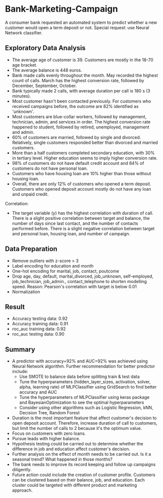 # Bank-Marketing-Campaign
A consumer bank requested an automated system to predict whether a new customer would open a term deposit or not.
Special request: use Neural Network classifier.

## Exploratory Data Analysis
- The average age of customer is 39. Customers are mostly in the 18-70 age bracket.
- The average balance is 448 euros.
- Bank made calls evenly throughout the month. May recorded the highest count of calls. March has the highest conversion rate, followed by December, September, October.
- Bank typically made 2 calls, with average duration per call is 180 s (3 minutes). 
- Most customer hasn't been contacted previously. For customers who received campaigns before, the outcome are 82% identified as 'unknown'.
- Most customers are blue-collar workers, followed by management, technician, admin, and services in order. The highest conversion rate happened to student, followed by retired, unemployed, management and admin.
- 60% of customers are married, followed by single and divorced. Relatively, single customers responded better than divorced and married customers.
- More than a half customers completed secondary education, with 30% in tertiary level. Higher education seems to imply higher conversion rate.
- 98% of customers do not have default credit account and 84% of customers do not have personal loan.
- Customers who have housing loan are 10% higher than those without housing loan.
- Overall, there are only 12% of customers who opened a term deposit. Customers who opened deposit account mostly do not have any loan and unpaid credit.
  
Correlation:
- The target variable (y) has the highest correlation with duration of call.
There is a slight positive correlation between target and balance, the number of days since last contact, and the number of contacts performed before.
There is a slight negative correlation between target and personal loan, housing loan, and number of campaign.

## Data Preparation
- Remove outliers with z-score > 3
- Label encoding for education and month
- One-hot encoding for marital, job, contact, poutcome
- Drop age, day, default, marital_divorced, job_unknown, self-employed, job_technician, job_admin., contact_telephone to shorten modelling speed. Reason: Pearson's correlation with target is below 0.01
- Normalization

## Result
- Accuracy testing data: 0.92
- Accuracy training data: 0.91
- roc_auc training data: 0.92
- roc_auc testing data: 0.90

## Summary
- A predictor with accuracy=92% and AUC=92% was achieved using Neural Network algorithm. Further recommendation for better predictor include:
  * Use SMOTE to balance data before splitting train & test data
  * Tune the hyperparameters (hidden_layer_sizes, activation, solver, alpha, learning rate) of MLPClassifier using GridSearch to find better accuracy and AUC
  * Tune the hyperparameters of MLPClassifier using keras package and BayesianOptimization to see the optimal hyperparameters
  * Consider using other algorithms such as Logistic Regression, kNN, Decision Tree, Random Forest
- Duration is the most important feature that affect customer's decision to open deposit account. Therefore, increase duration of call to customers, but limit the number of calls to 2 because it's the optimum value.
- Focus on customers with zero loans.
- Pursue leads with higher balance.
- Hypothesis testing could be carried out to determine whether the difference in job and education affect customer's decision.
- Further analysis on the effect of month needs to be carried out. Is it a seasonal trend? What happened in those months?
- The bank needs to improve its record keeping and follow up campaigns diligently.
- Future action could include the creation of customer profile. Customers can be clustered based on their balance, job, and education. Each cluster could be targeted with different product and marketing approach.
